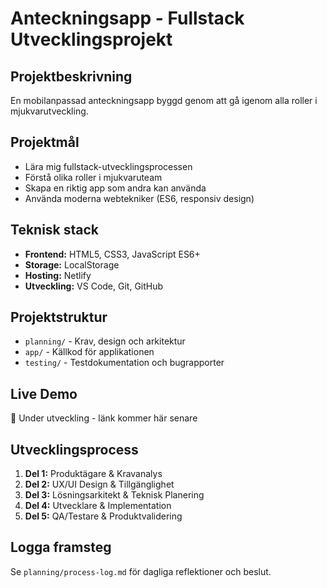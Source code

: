 # Anteckningsapp - Fullstack Utvecklingsprojekt

## Projektbeskrivning
En mobilanpassad anteckningsapp byggd genom att gå igenom alla roller i mjukvarutveckling.

## Projektmål
- Lära mig fullstack-utvecklingsprocessen
- Förstå olika roller i mjukvaruteam
- Skapa en riktig app som andra kan använda
- Använda moderna webtekniker (ES6, responsiv design)

## Teknisk stack
- **Frontend:** HTML5, CSS3, JavaScript ES6+
- **Storage:** LocalStorage
- **Hosting:** Netlify
- **Utveckling:** VS Code, Git, GitHub

## Projektstruktur
- `planning/` - Krav, design och arkitektur
- `app/` - Källkod för applikationen
- `testing/` - Testdokumentation och bugrapporter

## Live Demo
🚧 Under utveckling - länk kommer här senare

## Utvecklingsprocess
1. **Del 1:** Produktägare & Kravanalys
2. **Del 2:** UX/UI Design & Tillgänglighet  
3. **Del 3:** Lösningsarkitekt & Teknisk Planering
4. **Del 4:** Utvecklare & Implementation
5. **Del 5:** QA/Testare & Produktvalidering

## Logga framsteg
Se `planning/process-log.md` för dagliga reflektioner och beslut.




